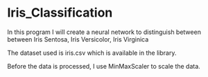 # Iris_Classification
In this program I will create a neural network to distinguish between between Iris Sentosa, Iris Versicolor, Iris Virginica

The dataset used is iris.csv which is available in the library.

Before the data is processed, I use MinMaxScaler to scale the data. 